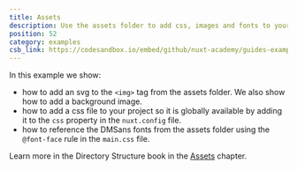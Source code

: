```yaml
---
title: Assets
description: Use the assets folder to add css, images and fonts to your application
position: 52
category: examples
csb_link: https://codesandbox.io/embed/github/nuxt-academy/guides-examples/tree/master/04_directory_structure/02_assets
---
```


In this example we show:

- how to add an svg to the `<img>` tag from the assets folder. We also show how to add a background image.
- how to add a css file to your project so it is globally available by adding it to the `css` property in the `nuxt.config` file.
- how to reference the DMSans fonts from the assets folder using the `@font-face` rule in the `main.css` file.

<base-alert type="next">

Learn more in the Directory Structure book in the [Assets](/guides/directory-structure/assets) chapter.

</base-alert>

<code-sandbox :src="csb_link"></code-sandbox>
